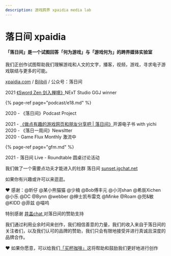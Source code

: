 ```yaml
---
description: 游戏跨界 xpaidia media lab
---
```


# 落日间 xpaidia

#### **「落日间」是一个试图回答「何为游戏」与「游戏何为」的跨界媒体实验室**

我们正创作试图帮助我们理解游戏和人文的文字，播客，视频，游戏，寻求电子游戏联结与更多的可能。

[xpaidia.com](https://xpaidia.com) / [Bilibili](https://space.bilibili.com/3169565) / 公众号：落日间 



2021 [《Sword Zen 剑入禅境》](https://yezi.itch.io/sz)NExT Studio GGJ winner

{% page-ref page="podcast/e18.md" %}

2020 - 《落日间》Podcast Project

2021 - [《做点有趣的游戏网页和朋友分享吧 \| 落日间》](https://luorijian.gitbook.io/pweb/)开源电子书 with yichi   
2020 - 《落日一周间》Newsltter   
2020 - Game Flux Monthly 激流中

{% page-ref page="gfm.md" %}

2021 - 落日间 Live - Roundtable 圆桌讨论活动



我们做了一个需要点功夫才能进入的社群 落日间 [sunset.jgchat.net](sunset.jgchat.net) 

如果你有兴趣或许可以来逛逛。

❤ 感谢：@昕仔 @某小熊猫猫 @少楠 @Bob傅丰元 @小河shan @希辰Xichen @小乐 @DC @Bynn @webber @绅士凯布雷克 @Minke @Roam @兜&敏 @KIDD @菲兹 @喵呜

特别感谢 [井盖chat ](https://jgchat.net/)对落日间的赞助支持

我们通过利用业余时间来创作，我们相信善意的力量，我们的收入来自于落日间的关注者们，以及我们认可的品牌的赞助，我们只会有限地接受并进行真诚且深度的品牌合作。

❤ 如果你愿意，可以给我们[「买杯咖啡」](https://afdian.net/@sunset_studio)这将帮助和鼓励我们更好地进行创作







